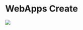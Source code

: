 # WebApps Create

<a href="https://portal.azure.com/#create/Microsoft.Template/uri/https%3A%2F%2Fraw.githubusercontent.com%2Ftsukasakatoh%2Fazure-webapps-arm%2Fmaster%2Fazuredeploy.json" target="_blank">
    <img src="http://azuredeploy.net/deploybutton.png"/>
</a>
